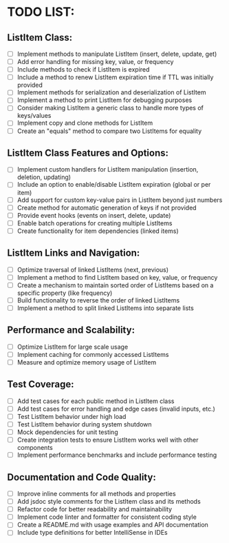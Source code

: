 # TODO LIST:

## ListItem<T> Class:

- [ ] Implement methods to manipulate ListItem (insert, delete, update, get)
- [ ] Add error handling for missing key, value, or frequency
- [ ] Include methods to check if ListItem is expired
- [ ] Include a method to renew ListItem expiration time if TTL was initially provided
- [ ] Implement methods for serialization and deserialization of ListItem
- [ ] Implement a method to print ListItem for debugging purposes
- [ ] Consider making ListItem a generic class to handle more types of keys/values
- [ ] Implement copy and clone methods for ListItem
- [ ] Create an "equals" method to compare two ListItems for equality

## ListItem Class Features and Options:

- [ ] Implement custom handlers for ListItem manipulation (insertion, deletion, updating)
- [ ] Include an option to enable/disable ListItem expiration (global or per item)
- [ ] Add support for custom key-value pairs in ListItem beyond just numbers
- [ ] Create method for automatic generation of keys if not provided
- [ ] Provide event hooks (events on insert, delete, update)
- [ ] Enable batch operations for creating multiple ListItems
- [ ] Create functionality for item dependencies (linked items)

## ListItem Links and Navigation:

- [ ] Optimize traversal of linked ListItems (next, previous)
- [ ] Implement a method to find ListItem based on key, value, or frequency
- [ ] Create a mechanism to maintain sorted order of ListItems based on a specific property (like frequency)
- [ ] Build functionality to reverse the order of linked ListItems
- [ ] Implement a method to split linked ListItems into separate lists

## Performance and Scalability:

- [ ] Optimize ListItem for large scale usage
- [ ] Implement caching for commonly accessed ListItems
- [ ] Measure and optimize memory usage of ListItem

## Test Coverage:

- [ ] Add test cases for each public method in ListItem class
- [ ] Add test cases for error handling and edge cases (invalid inputs, etc.)
- [ ] Test ListItem behavior under high load
- [ ] Test ListItem behavior during system shutdown
- [ ] Mock dependencies for unit testing
- [ ] Create integration tests to ensure ListItem works well with other components
- [ ] Implement performance benchmarks and include performance testing

## Documentation and Code Quality:

- [ ] Improve inline comments for all methods and properties
- [ ] Add jsdoc style comments for the ListItem class and its methods
- [ ] Refactor code for better readability and maintainability
- [ ] Implement code linter and formatter for consistent coding style
- [ ] Create a README.md with usage examples and API documentation
- [ ] Include type definitions for better IntelliSense in IDEs
